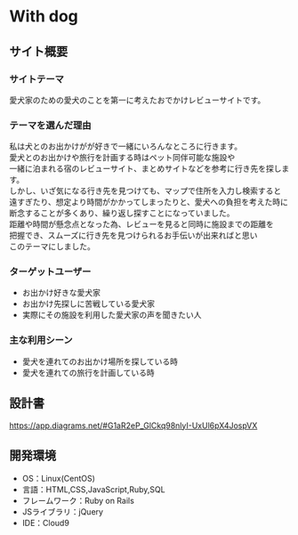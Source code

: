 # With dog

## サイト概要

### サイトテーマ
愛犬家のための愛犬のことを第一に考えたおでかけレビューサイトです。

### テーマを選んだ理由
私は犬とのお出かけがが好きで一緒にいろんなところに行きます。<br>
愛犬とのお出かけや旅行を計画する時はペット同伴可能な施設や<br>
一緒に泊まれる宿のレビューサイト、まとめサイトなどを参考に行き先を探します。<br>
しかし、いざ気になる行き先を見つけても、マップで住所を入力し検索すると<br>
遠すぎたり、想定より時間がかかってしまったりと、愛犬への負担を考えた時に<br>
断念することが多くあり、繰り返し探すことになっていました。<br>
距離や時間が懸念点となった為、レビューを見ると同時に施設までの距離を<br>
把握でき、スムーズに行き先を見つけられるお手伝いが出来ればと思い<br>
このテーマにしました。<br>

### ターゲットユーザー
* お出かけ好きな愛犬家
* お出かけ先探しに苦戦している愛犬家
* 実際にその施設を利用した愛犬家の声を聞きたい人

### 主な利用シーン
* 愛犬を連れてのお出かけ場所を探している時
* 愛犬を連れての旅行を計画している時

## 設計書
https://app.diagrams.net/#G1aR2eP_GlCkq98nlyI-UxUl6pX4JospVX


## 開発環境
* OS：Linux(CentOS)
* 言語：HTML,CSS,JavaScript,Ruby,SQL
* フレームワーク：Ruby on Rails
* JSライブラリ：jQuery
* IDE：Cloud9



